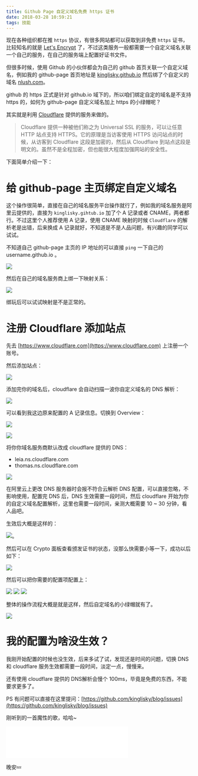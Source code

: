 ```yaml
---
title: Github Page 自定义域名免费 https 证书
date: 2018-03-28 10:59:21
tags: 技能
---
```


现在各种组织都在推 `https` 协议，有很多网站都可以获取到非免费 `https` 证书，比较知名的就是 [Let's Encrypt](https://letsencrypt.org/) 了，不过这类服务一般都需要一个自定义域名关联一个自己的服务，在自己的服务端上配置好证书文件。

但很多时候，使用 Github 的小伙伴都会为自己的 github 首页关联一个自定义域名，例如我的 github-page 首页地址是 [kinglisky.github.io](https://kinglisky.github.io) 然后绑了个自定义的域名 [nlush.com](https://nlush.com)。

github 的 https 正式是针对 github.io 域下的，所以咱们绑定自定的域名是不支持 https 的，如何为 github-page 自定义域名加上 https 的小绿帽呢？

<!-- more -->

其实就是利用 [Cloudflare](https://www.cloudflare.com/) 提供的服务来做的。

> Cloudflare 提供一种被他们称之为 Universal SSL 的服务，可以让任意 HTTP 站点支持 HTTPS。它的原理是当访客使用 HTTPS 访问站点的时候，从访客到 Cloudflare 这段是加密的，然后从 Cloudflare 到站点这段是明文的。虽然不是全程加密，但也能很大程度加强网站的安全性。


下面简单介绍一下：

# 给 github-page 主页绑定自定义域名

这个操作很简单，直接在自己的域名服务平台操作就行了，例如我的域名服务是阿里云提供的，直接为 `kinglisky.gihtub.io` 加了个 A 记录或者 CNAME，两者都行。不过这里个人推荐使用 A 记录，使用 CNAME 映射的时候 `Cloudflare` 的解析老是出错，后来换成 A 记录就好，不知道是不是人品问题，有兴趣的同学可以试试。

不知道自己 github-page 主页的 IP 地址的可以直接 `ping` 一下自己的 username.github.io 。

![](https://ws1.sinaimg.cn/large/cd76e776gy1fpu4bdwdrxj20w8028dgf.jpg)

然后在自己的域名服务商上绑一下映射关系：

![](https://ws1.sinaimg.cn/large/cd76e776gy1fpu4au1s1mj2148078gmd.jpg)

绑玩后可以试试映射是不是正常的。



# 注册 Cloudflare 添加站点

先去 [https://www.cloudflare.com](https://www.cloudflare.com) 上注册一个账号。

然后添加站点：

![](https://ws1.sinaimg.cn/large/cd76e776gy1fpu4cydkgtj21eu0o2jue.jpg)

添加完你的域名后，cloudflare 会自动扫描一波你自定义域名的 DNS 解析：

![](https://ws1.sinaimg.cn/large/cd76e776gy1fpu4dvdz5aj21jc0fojtt.jpg)

可以看到我这边原来配置的 A 记录信息。切换到 Overview：

![](https://ws1.sinaimg.cn/large/cd76e776gy1fpu4iig5srj21iw06s0tt.jpg)

![](https://ws1.sinaimg.cn/large/cd76e776gy1fpu4hfhpcyj21iu0twjwt.jpg)

将你你域名服务商默认改成 cloudflare 提供的 DNS：

* leia.ns.cloudflare.com
* thomas.ns.cloudflare.com

![](https://ws1.sinaimg.cn/large/cd76e776gy1fpu4lkzhrij212s0egmzc.jpg)

在阿里云上更改 DNS 服务器时会报不符合云解析 DNS 配置，可以直接忽略，不影响使用，配置完 DNS 后，DNS 生效需要一段时间，然后 cloudflare 开始为你的自定义域名配置解析，这里也需要一段时间，亲测大概需要 10 ~ 30 分钟，看人品吧。

生效后大概是这样的：

![](https://ws1.sinaimg.cn/large/cd76e776gy1fpu4qvtzq8j21jc0gq405.jpg)。

然后可以在 Crypto 面板查看颁发证书的状态，没那么快需要小等一下，成功以后如下：

![](https://ws1.sinaimg.cn/large/cd76e776gy1fpu4tbjukwj21lw0oqn0s.jpg)

然后可以把你需要的配置项配置上：

![](https://ws1.sinaimg.cn/mw690/cd76e776gy1fpu4w93so4j21l20d0q4l.jpg)
![](https://ws1.sinaimg.cn/mw690/cd76e776gy1fpu4w9iodgj21mi0f8tbd.jpg)
![](https://ws1.sinaimg.cn/mw690/cd76e776gy1fpu4w9gskqj21ls0eujtk.jpg)

整体的操作流程大概是就是这样，然后自定域名的小绿帽就有了。

![](https://ws1.sinaimg.cn/mw690/cd76e776gy1fpu4ybaq9ej20rq07uq3j.jpg)


# 我的配置为啥没生效？

我刚开始配置的时候也没生效，后来多试了试，发现还是时间的问题，切换 DNS 和 cloudflare  服务生效都需要一段时间，淡定一点，慢慢来。

还有使用 cloudflare 提供的 DNS解析会慢个 100ms，毕竟是免费的东西，不能要求更多了。

PS 有问题可以直接在这里提问：[https://github.com/kinglisky/blog/issues](https://github.com/kinglisky/blog/issues)

刚听到的一首魔性的歌，哈哈~

<iframe frameborder="no" border="0" marginwidth="0" marginheight="0" width=330 height=86 src="//music.163.com/outchain/player?type=2&id=504646385&auto=0&height=66"></iframe>

晚安💤



